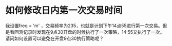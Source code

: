 # 如何修改日内第一次交易时间

我设置freq = 'm'  ，交易频率为235，也就是计划下午14点55进行第一次交易。但是看回测记录时发现在9点30开盘的时候执行了一次策略，14:55又执行了一次。请问如何设置可以避免在开盘9点30执行策略呢？